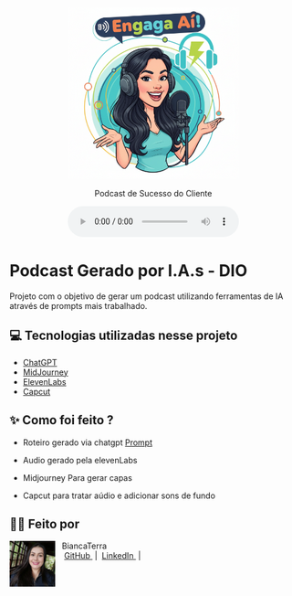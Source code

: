 <p align="center">
<img 
    src="./.github/assets/Gemini_Generated_Image_nncbz6nncbz6nncb.png"
    width="300"
/>
</p>

</a>
</p>

<p align="center">
    Podcast de Sucesso do Cliente
</p>

<div align="center">
    <audio src="output/podcast_editado.MP3" controls title="Podcast editado"></audio>
</div>

# Podcast Gerado por I.A.s - DIO

Projeto com o objetivo de gerar um podcast utilizando ferramentas de IA através de prompts mais trabalhado.


## 💻 Tecnologias utilizadas nesse projeto

- [ChatGPT](https://chat.openai.com/) 
- [MidJourney](https://www.midjourney.com/app/)
- [ElevenLabs](https://beta.elevenlabs.io/)
- [Capcut](https://www.capcut.com/pt-br/)

## ✨ Como foi feito ?

- Roteiro gerado via chatgpt 
 [Prompt](https://github.com/biancaterra93/prompts-for-podcast-desafio-dio/blob/main/src/prompts/chatgpt.md)

- Audio gerado pela elevenLabs
- Midjourney Para gerar capas
- Capcut para tratar aúdio e adicionar sons de fundo


## 👨‍💻 Feito por 

<p>
    <img 
      align=left 
      margin=10 
      width=80 
      src=".github/assets/1690388755527.jpg"
    />
    <p>&nbsp&nbsp&nbspBiancaTerra<br>
    &nbsp&nbsp&nbsp
    <a 
        href="https://github.com/biancaterra93">
        GitHub
    </a>
    &nbsp;|&nbsp;
    <a 
        href="https://www.linkedin.com/in/bianca-terra/">
        LinkedIn
    </a>
    &nbsp;|&nbsp;
    <a 
    

